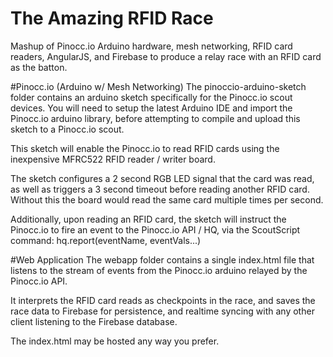 The Amazing RFID Race
=====================

Mashup of Pinocc.io Arduino hardware, mesh networking, RFID card readers, AngularJS, and Firebase to produce a relay race with an RFID card as the batton.

#Pinocc.io (Arduino w/ Mesh Networking)
The pinoccio-arduino-sketch folder contains an arduino sketch specifically for the Pinocc.io scout devices.  You will need to setup the latest Arduino IDE and import the Pinocc.io arduino library, before attempting to compile and upload this sketch to a Pinocc.io scout.

This sketch will enable the Pinocc.io to read RFID cards using the inexpensive MFRC522 RFID reader / writer board.

The sketch configures a 2 second RGB LED signal that the card was read, as well as triggers a 3 second timeout before reading another RFID card.  Without this the board would read the same card multiple times per second.

Additionally, upon reading an RFID card, the sketch will instruct the Pinocc.io to fire an event to the Pinocc.io API / HQ, via the ScoutScript command: hq.report(eventName, eventVals...)

#Web Application
The webapp folder contains a single index.html file that listens to the stream of events from the Pinocc.io arduino relayed by the Pinocc.io API.

It interprets the RFID card reads as checkpoints in the race, and saves the race data to Firebase for persistence, and realtime syncing with any other client listening to the Firebase database.

The index.html may be hosted any way you prefer.
